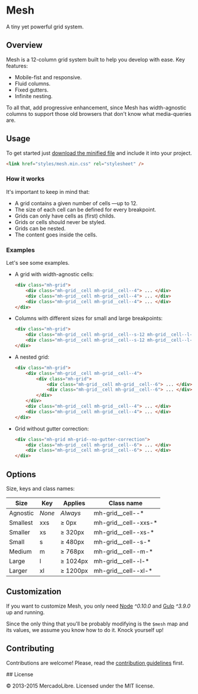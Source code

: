 # Mesh

A tiny yet powerful grid system.

## Overview

Mesh is a 12-column grid system built to help you develop with ease.
Key features:

- Mobile-fist and responsive.
- Fluid columns.
- Fixed gutters.
- Infinite nesting.

To all that, add progressive enhancement, since Mesh has width-agnostic columns
to support those old browsers that don't know what media-queries are.

## Usage

To get started just [download the minified file](dist/mesh.min.css) and include
it into your project.

```html
<link href="styles/mesh.min.css" rel="stylesheet" />
```

### How it works

It's important to keep in mind that:

- A grid contains a given number of cells —up to 12.
- The size of each cell can be defined for every breakpoint.
- Grids can only have cells as (first) childs.
- Grids or cells should never be styled.
- Grids can be nested.
- The content goes inside the cells.

### Examples

Let's see some examples.

- A grid with width-agnostic cells:

    ```html
    <div class="mh-grid">
        <div class="mh-grid__cell mh-grid__cell--4"> ... </div>
        <div class="mh-grid__cell mh-grid__cell--4"> ... </div>
        <div class="mh-grid__cell mh-grid__cell--4"> ... </div>
    </div>
    ```

- Columns with different sizes for small and large breakpoints:

    ```html
    <div class="mh-grid">
        <div class="mh-grid__cell mh-grid__cell--s-12 mh-grid__cell--l-3"> ... </div>
        <div class="mh-grid__cell mh-grid__cell--s-12 mh-grid__cell--l-9"> ... </div>
    </div>
    ```

- A nested grid:

    ```html
    <div class="mh-grid">
        <div class="mh-grid__cell mh-grid__cell--4">
            <div class="mh-grid">
                <div class="mh-grid__cell mh-grid__cell--6"> ... </div>
                <div class="mh-grid__cell mh-grid__cell--6"> ... </div>
            </div>
        </div>
        <div class="mh-grid__cell mh-grid__cell--4"> ... </div>
        <div class="mh-grid__cell mh-grid__cell--4"> ... </div>
    </div>
    ```

- Grid without gutter correction:

    ```html
    <div class="mh-grid mh-grid--no-gutter-correction">
        <div class="mh-grid__cell mh-grid__cell--6"> ... </div>
        <div class="mh-grid__cell mh-grid__cell--6"> ... </div>
    </div>
    ```

## Options

Size, keys and class names:

| Size     | Key    | Applies  | Class name           |
|----------|--------|----------|----------------------|
| Agnostic | *None* | *Always* | mh-grid__cell--*     |
| Smallest | xxs    | ≥ 0px    | mh-grid__cell--xxs-* |
| Smaller  | xs     | ≥ 320px  | mh-grid__cell--xs-*  |
| Small    | s      | ≥ 480px  | mh-grid__cell--s-*   |
| Medium   | m      | ≥ 768px  | mh-grid__cell--m-*   |
| Large    | l      | ≥ 1024px | mh-grid__cell--l-*   |
| Larger   | xl     | ≥ 1200px | mh-grid__cell--xl-*  |

## Customization

If you want to customize Mesh, you only need [Node](https://nodejs.org/)
*^0.10.0* and [Gulp](http://gulpjs.com/) *^3.9.0* up and running.

Since the only thing that you'll be probably modifying is the `$mesh` map and
its values, we assume you know how to do it. Knock yourself up!

## Contributing

Contributions are welcome! Please, read the
[contribution guidelines](contributing.md) first.

## License

© 2013-2015 MercadoLibre. Licensed under the MIT license.
